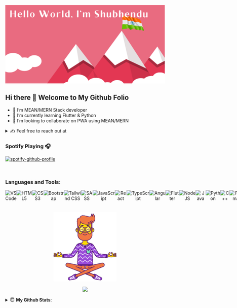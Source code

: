 <a href="https://sksenapati007.github.io/shubhendukumars/">
 
![github_image](github_image.png)
 
 </a>

## Hi there 👋 Welcome to My Github Folio


- 🔭 I’m MEAN/MERN Stack developer
- 🌱 I’m currently learning Flutter & Python
- 👯 I’m looking to collaborate on PWA using MEAN/MERN

<details>
 <summary> ✍️ Feel free to reach out at </summary>
 <br/>
 
 [![Ask Me Anything !](https://img.shields.io/badge/Ask%20me-anything-1abc9c.svg)](https://GitHub.com/sksenapati007)
 
 <a href = "mailto:shubhendukumars09@gmail.com?subject = Feedback&body = Message" target='_blank'><img src='https://img.shields.io/badge/Gmail %20-%23FF0000?style=for-the-badge&logo=Gmail&logoColor=white' border='0' alt='0-K2-WLMTEx-Lyida7-OR'/></a> <a href='https://www.linkedin.com/in/shubhendukumars/' target='_blank'><img src='https://img.shields.io/badge/LinkedIn%20-%230B65C3?style=for-the-badge&logo=linkedin&logoColor=white' border='0' alt='0-K2-WLMTEx-Lyida7-OR'/></a> <a href='https://twitter.com/shubhendukumars' target='_blank'><img src='https://img.shields.io/badge/Twitter%20-%231DA1F2?style=for-the-badge&logo=twitter&logoColor=white' border='0' alt='0-K2-WLMTEx-Lyida7-OR'/></a>
</details>


### Spotify Playing 🎧

<!-- 
[[https://spotify-github-profile.vercel.app/api/view.svg?uid=jzqwbe3y9j89bzsmmcocxjk1c&redirect=true][https://spotify-github-profile.vercel.app/api/view.svg?uid=jzqwbe3y9j89bzsmmcocxjk1c&cover_image=true&theme=novatorem)]] -->

[![spotify-github-profile](https://spotify-github-profile.vercel.app/api/view?uid=jzqwbe3y9j89bzsmmcocxjk1c&cover_image=true&theme=novatorem)](https://github.com/kittinan/spotify-github-profile)
<!-- [![spotify-github-profile](https://spotify-github-profile.vercel.app/api/view?uid=jzqwbe3y9j89bzsmmcocxjk1c&cover_image=true&theme=natemoo-re)](https://github.com/kittinan/spotify-github-profile) -->
<br />

### Languages and Tools:

<div align="center" style="display: flex" >
<img  alt="VS Code" src="https://img.shields.io/badge/VS%20Code-0B65C3.svg?style=for-the-badge&logo=visual-studio-code&logoColor=white"/>
<img  alt="HTML5" src="https://img.shields.io/badge/html5-%23E34F26.svg?style=for-the-badge&logo=html5&logoColor=white"/>
<img  alt="CSS3" src="https://img.shields.io/badge/css3-%231572B6.svg?style=for-the-badge&logo=css3&logoColor=white"/>
<img  alt="Bootstrap" src="https://img.shields.io/badge/bootstrap-%23563D7C.svg?style=for-the-badge&logo=bootstrap&logoColor=white"/>
<img  alt="Tailwind CSS" src="https://img.shields.io/badge/tailwindcss-%232990B8.svg?style=for-the-badge&logo=tailwindcss&logoColor=white"/>
<img alt="SASS" src="https://img.shields.io/badge/SASS-hotpink.svg?style=for-the-badge&logo=SASS&logoColor=white"/>
<img  alt="JavaScript" src="https://img.shields.io/badge/javascript-%23323330.svg?style=for-the-badge&logo=javascript&logoColor=%23F7DF1E"/>
<img  alt="React" src="https://img.shields.io/badge/react-%2320232a.svg?style=for-the-badge&logo=react&logoColor=%2361DAFB"/>
<img  alt="TypeScript" src="https://img.shields.io/badge/typescript-%23007ACC.svg?style=for-the-badge&logo=typescript&logoColor=white"/>
<img  alt="Angular" src="https://img.shields.io/badge/angular-%23DD0031.svg?style=for-the-badge&logo=angular&logoColor=white"/>
<img  alt="Flutter" src="https://img.shields.io/badge/Flutter-075B9A.svg?style=for-the-badge&logo=flutter&logoColor=60CAF6"/>
<img  alt="NodeJS" src="https://img.shields.io/badge/node.js-%2343853D.svg?style=for-the-badge&logo=node-dot-js&logoColor=white"/>
<img  alt="Java" src="https://img.shields.io/badge/java-%23ED8B00.svg?style=for-the-badge&logo=java&logoColor=white"/>
<img  alt="Python" src="https://img.shields.io/badge/python-%2314354C.svg?style=for-the-badge&logo=python&logoColor=white"/>
<img  alt="C++" src="https://img.shields.io/badge/c++-%2300599C.svg?style=for-the-badge&logo=c%2B%2B&ogoColor=white"/>
<img  alt="Figma" src="https://img.shields.io/badge/figma-%23F24E1E.svg?style=for-the-badge&logo=figma&logoColor=white"/>
<img  alt="Oracle" src ="https://img.shields.io/badge/oracle-%23F00000.svg?style=for-the-badge&logo=oracle&logoColor=white" />
<img  alt="MySQL" src="https://img.shields.io/badge/mysql-%2300f.svg?style=for-the-badge&logo=mysql&logoColor=white"/>
<img  alt="MongoDB" src ="https://img.shields.io/badge/MongoDB-%234ea94b.svg?style=for-the-badge&logo=mongodb&logoColor=white"/>
<img  alt="GitLab" src="https://img.shields.io/badge/gitlab-%23181717.svg?style=for-the-badge&logo=gitlab&logoColor=white"/>
<img  alt="GitHub" src="https://img.shields.io/badge/github-%23121011.svg?style=for-the-badge&logo=github&logoColor=white"/>
</div>

<br />
<br />
<div align = "center">
 
 <img src="meditate-mindfulness.gif" width="200px"  />
 
 ![](https://github-profile-summary-cards.vercel.app/api/cards/profile-details?username=sksenapati007&theme=dracula)
 
</div>

<details>
<summary> 😇 <b> My Github Stats</b>: </summary>
<br>
<div align = "center">

  <img  src="https://github-readme-streak-stats.herokuapp.com/?user=sksenapati007&theme=dracula" />  
 
![](https://github-profile-summary-cards.vercel.app/api/cards/repos-per-language?username=sksenapati007&theme=dracula)
![](https://github-profile-summary-cards.vercel.app/api/cards/most-commit-language?username=sksenapati007&theme=dracula)
![](https://github-profile-summary-cards.vercel.app/api/cards/stats?username=sksenapati007&theme=dracula)
![](https://github-profile-summary-cards.vercel.app/api/cards/productive-time?username=sksenapati007&theme=dracula)
[![trophy](https://github-profile-trophy.vercel.app/?username=sksenapati007)](https://github.com/sksenapati007/github-profile-trophy)  
  
</div>
</details>



